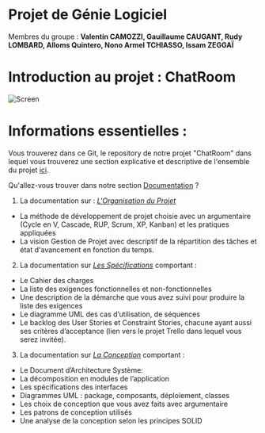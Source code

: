 # Projet de Génie Logiciel
Membres du groupe : **Valentin CAMOZZI, Gauillaume CAUGANT, Rudy LOMBARD, Alloms Quintero, Nono Armel TCHIASSO, Issam ZEGGAÏ**

# Introduction au projet : ChatRoom

![Screen](https://i.imgur.com/EtrsPT7.png)


# Informations essentielles :

Vous trouverez dans ce Git, le repository de notre projet "ChatRoom" dans lequel vous trouverez une section explicative et descriptive
de l'ensemble du projet [ici](https://github.com/gcaugant56/Genie-Logiciel/tree/JavaDoc/doc/Documentation).

Qu'allez-vous trouver dans notre section [Documentation](https://github.com/gcaugant56/Genie-Logiciel/tree/develop/doc/Documentation) ?

1. La documentation sur : *[L'Organisation du Projet](https://github.com/gcaugant56/Genie-Logiciel/tree/develop/doc/Documentation/Organisation%20du%20projet)*
  - La méthode de développement de projet choisie avec un argumentaire (Cycle en V, Cascade, RUP,
Scrum, XP, Kanban) et les pratiques appliquées
  - La vision Gestion de Projet avec descriptif de la répartition des tâches et état d'avancement en fonction du temps.



2. La documentation sur *[Les Spécifications](https://github.com/gcaugant56/Genie-Logiciel/tree/develop/doc/Documentation/Les%20Sp%C3%A9cifications)* comportant :

- Le Cahier des charges
- La liste des exigences fonctionnelles et non-fonctionnelles
- Une description de la démarche que vous avez suivi pour produire la liste des exigences
- Le diagramme UML des cas d’utilisation, de séquences
- Le backlog des User Stories et Constraint Stories, chacune ayant aussi ses critères d’acceptance
 (lien vers le projet Trello dans lequel vous serez invitée).




3. La documentation sur *[La Conception](https://github.com/gcaugant56/Genie-Logiciel/tree/develop/doc/Documentation/La%20Conception )* comportant :

  - Le Document d’Architecture Système:
  - La décomposition en modules de l’application
  - Les spécifications des interfaces
  - Diagrammes UML : package, composants, déploiement, classes
  - Les choix de conception que vous avez faits avec argumentaire
  - Les patrons de conception utilisés
  - Une analyse de la conception selon les principes SOLID


